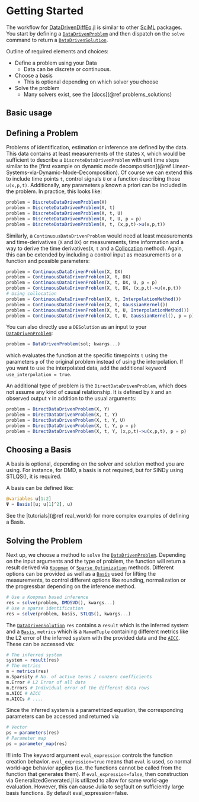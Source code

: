 # Getting Started

The workflow for [DataDrivenDiffEq.jl](https://github.com/SciML/DataDrivenDiffEq.jl) is similar to other [SciML](https://sciml.ai/) packages. You start by defining a [`DataDrivenProblem`](@ref) and then dispatch on the `solve` command to return a [`DataDrivenSolution`](@ref).

Outline of required elements and choices:
+ Define a problem using your Data
  + Data can be discrete or continuous.
+ Choose a basis
  + This is optional depending on which solver you choose
+ Solve the problem
  + Many solvers exist, see the [docs](@ref problems_solutions)

## Basic usage

## Defining a Problem

Problems of identification, estimation or inference are defined by the data. This data contains at least measurements of the states `X`, which would be sufficient to describe a `DiscreteDataDrivenProblem` with unit time steps similar to the [first example on dynamic mode decomposition](@ref Linear-Systems-via-Dynamic-Mode-Decomposition). Of course we can extend this to include time points `t`, control signals `U` or a function describing those `u(x,p,t)`. Additionally, any parameters `p` known a priori can be included in the problem. In practice, this looks like:

```julia
problem = DiscreteDataDrivenProblem(X)
problem = DiscreteDataDrivenProblem(X, t)
problem = DiscreteDataDrivenProblem(X, t, U)
problem = DiscreteDataDrivenProblem(X, t, U, p = p)
problem = DiscreteDataDrivenProblem(X, t, (x,p,t)->u(x,p,t))
```

Similarly, a `ContinuousDataDrivenProblem` would need at least measurements and time-derivatives (`X` and `DX`) or measurements, time information and a way to derive the time derivatives(`X`, `t` and a [Collocation](@ref) method). Again, this can be extended by including a control input as measurements or a function and possible parameters:

```julia
problem = ContinuousDataDrivenProblem(X, DX)
problem = ContinuousDataDrivenProblem(X, t, DX)
problem = ContinuousDataDrivenProblem(X, t, DX, U, p = p)
problem = ContinuousDataDrivenProblem(X, t, DX, (x,p,t)->u(x,p,t))
# Using collocation
problem = ContinuousDataDrivenProblem(X, t, InterpolationMethod())
problem = ContinuousDataDrivenProblem(X, t, GaussianKernel())
problem = ContinuousDataDrivenProblem(X, t, U, InterpolationMethod())
problem = ContinuousDataDrivenProblem(X, t, U, GaussianKernel(), p = p)
```

You can also directly use a `DESolution` as an input to your [`DataDrivenProblem`](@ref):

```julia
problem = DataDrivenProblem(sol; kwargs...)
```

which evaluates the function at the specific timepoints `t` using the parameters `p` of the original problem instead of
using the interpolation. If you want to use the interpolated data, add the additional keyword `use_interpolation = true`.

An additional type of problem is the `DirectDataDrivenProblem`, which does not assume any kind of causal relationship. It is defined by `X` and an observed output `Y` in addition to the usual arguments:

```julia
problem = DirectDataDrivenProblem(X, Y)
problem = DirectDataDrivenProblem(X, t, Y)
problem = DirectDataDrivenProblem(X, t, Y, U)
problem = DirectDataDrivenProblem(X, t, Y, p = p)
problem = DirectDataDrivenProblem(X, t, Y, (x,p,t)->u(x,p,t), p = p)
```

## Choosing a Basis

A basis is optional, depending on the solver and solution method you are using. For instance, for DMD, a basis is not required, but for SINDy using STLQS(), it is required.

A basis can be defined like:
```julia
@variables u[1:2]
Ψ = Basis([u; u[1]^2], u)
```

See the [tutorials](@ref real_world) for more complex examples of defining a Basis.

## Solving the Problem

Next up, we choose a method to `solve` the [`DataDrivenProblem`](@ref). Depending on the input arguments and the type of problem, the function will return a result derived via [`Koopman`](@ref) or [`Sparse Optimization`](@ref) methods. Different options can be provided as well as a [`Basis`](@ref) used for lifting the measurements, to control different options like rounding, normalization or the progressbar depending on the inference method.

```julia
# Use a Koopman based inference
res = solve(problem, DMDSVD(), kwargs...)
# Use a sparse identification
res = solve(problem, basis, STLQS(), kwargs...)
```

The [`DataDrivenSolution`](@ref) `res` contains a `result` which is the inferred system and a [`Basis`](@ref), `metrics` which is a `NamedTuple` containing different metrics like the L2 error of the inferred system with the provided data and the [`AICC`](@ref). These can be accessed via:

```julia
# The inferred system
system = result(res)
# The metrics
m = metrics(res)
m.Sparsity # No. of active terms / nonzero coefficients
m.Error # L2 Error of all data
m.Errors # Individual error of the different data rows
m.AICC # AICC
m.AICCs # ....
```

Since the inferred system is a parametrized equation, the corresponding parameters can be accessed and returned via

```julia
# Vector
ps = parameters(res)
# Parameter map
ps = parameter_map(res)
```

!!! info
    The keyword argument `eval_expression` controls the function creation
    behavior. `eval_expression=true` means that `eval` is used, so normal
    world-age behavior applies (i.e. the functions cannot be called from
    the function that generates them). If `eval_expression=false`,
    then construction via GeneralizedGenerated.jl is utilized to allow for
    same world-age evaluation. However, this can cause Julia to segfault
    on sufficiently large basis functions. By default eval_expression=false.
